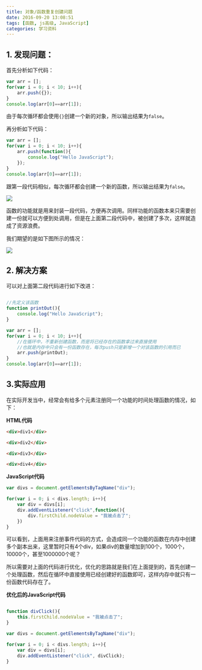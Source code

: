 ```yaml
---
title: 对象/函数重复创建问题
date: 2016-09-20 13:08:51
tags: [函数, js高级, JavaScript]
categories: 学习资料
---
```



## 1. 发现问题：

首先分析如下代码：

```js
var arr = [];
for(var i = 0; i < 10; i++){
    arr.push({});
}
console.log(arr[0]==arr[1]);

```

由于每次循环都会使用`{}`创建一个新的对象，所以输出结果为`false`。



再分析如下代码：

```js
var arr = [];
for(var i = 0; i < 10; i++){
    arr.push(function(){
        console.log("Hello JavaScript");
    });
}
console.log(arr[0]==arr[1]);

```
<!--more-->
跟第一段代码相似，每次循环都会创建一个新的函数，所以输出结果为`false`。



![](/images/03-1.png)



函数的功能就是用来封装一段代码，方便再次调用。同样功能的函数本来只需要创建一份就可以方便到处调用，但是在上面第二段代码中，被创建了多次，这样就造成了资源浪费。



我们期望的是如下图所示的情况：



![](/images/03-2.png)



## 2. 解决方案

可以对上面第二段代码进行如下改进：

```js

//先定义该函数
function printOut(){
    console.log("Hello JavaScript");
}

var arr = [];
for(var i = 0; i < 10; i++){
    //在循环中，不重新创建函数，而是将已经存在的函数拿过来直接使用
    //也就是内存中只会有一份函数存在，每次push只是新增一个对该函数的引用而已
    arr.push(printOut);
}
console.log(arr[0]==arr[1]);

```

## 3.实际应用

在实际开发当中，经常会有给多个元素注册同一个功能的时间处理函数的情况，如下：

**HTML代码**
```html
<div>div1</div>

<div>div2</div>

<div>div3</div>

<div>div4</div>
```

**JavaScript代码**

```js
var divs = document.getElementsByTagName("div");

for(var i = 0; i < divs.length; i++){
    var div = divs[i];
    div.addEventListener("click",function(){
        div.firstChild.nodeValue = "我被点击了";
    })
}

```

可以看到，上面用来注册事件代码的方式，会造成同一个功能的函数在内存中创建多个副本出来，这里暂时只有4个div，如果div的数量增加到100个，1000个，10000个，甚至1000000个呢？



所以需要对上面的代码进行优化，优化的思路就是我们在上面提到的，首先创建一个处理函数，然后在循环中直接使用已经创建好的函数即可，这样内存中就只有一份函数代码存在了。



**优化后的JavaScript代码**

```js

function divClick(){
    this.firstChild.nodeValue = "我被点击了";
}

var divs = document.getElementsByTagName("div");

for(var i = 0; i < divs.length; i++){
    var div = divs[i];
    div.addEventListener("click", divClick);
}

```






